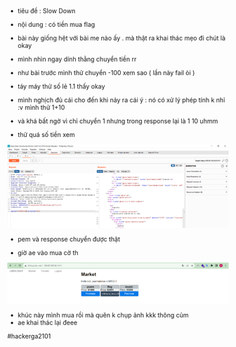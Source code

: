 - tiêu đề : Slow Down
- nội dung : có tiền mua flag 

- bài này giống hệt với bài me nào ấy . mà thật ra khai thác mẹo đi chút là okay 

- mình nhìn ngay dính thằng chuyển tiền rr
- như bài trước mình thử chuyển -100 xem sao ( lần này fail òi )
- táy máy thử số lẻ 1.1 thấy okay 
- mình nghịch đủ cái cho đến khi nảy ra cái ý : nó có xử lý phép tính k nhỉ :v mình thử 1+10
- và khá bất ngờ vì chỉ chuyển 1 nhưng trong response lại là 1 10 uhmm 
- thử quá số tiền xem 

![Alt text](<../image/37.1.png>)

- pem và response chuyển được thật 

- giờ ae vào mua cờ th

![Alt text](<../image/37.2.png>)

- khúc này mình mua rồi mà quên k chụp ảnh kkk thông củm 
- ae khai thác lại đeee

#hackerga2101